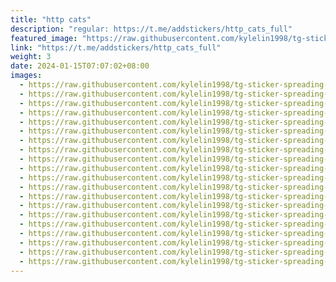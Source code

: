 ```yaml
---
title: "http cats"
description: "regular: https://t.me/addstickers/http_cats_full"
featured_image: "https://raw.githubusercontent.com/kylelin1998/tg-sticker-spreading-worldwide-images/main/img/bfe91e51-9a63-4ba0-8b09-999c4f4f12a4.jpg"
link: "https://t.me/addstickers/http_cats_full"
weight: 3
date: 2024-01-15T07:07:02+08:00
images:
  - https://raw.githubusercontent.com/kylelin1998/tg-sticker-spreading-worldwide-images/main/img/bfe91e51-9a63-4ba0-8b09-999c4f4f12a4.jpg
  - https://raw.githubusercontent.com/kylelin1998/tg-sticker-spreading-worldwide-images/main/img/d9fbc809-34ee-4a96-b310-df7a1235c4da.jpg
  - https://raw.githubusercontent.com/kylelin1998/tg-sticker-spreading-worldwide-images/main/img/60cbfe0d-b73b-40d9-afc8-58001fbee69e.jpg
  - https://raw.githubusercontent.com/kylelin1998/tg-sticker-spreading-worldwide-images/main/img/fc2e09a0-cd55-4c29-901c-2648bdc3ba38.jpg
  - https://raw.githubusercontent.com/kylelin1998/tg-sticker-spreading-worldwide-images/main/img/6cf35542-7022-46a0-a0a9-0cb65d0cc7d9.jpg
  - https://raw.githubusercontent.com/kylelin1998/tg-sticker-spreading-worldwide-images/main/img/758a4fb0-f5c5-4d22-9b2c-0d26675b2063.jpg
  - https://raw.githubusercontent.com/kylelin1998/tg-sticker-spreading-worldwide-images/main/img/536de9e0-2692-4736-9ccd-0e530863b546.jpg
  - https://raw.githubusercontent.com/kylelin1998/tg-sticker-spreading-worldwide-images/main/img/51b72934-4529-490b-8359-4f1650ead465.jpg
  - https://raw.githubusercontent.com/kylelin1998/tg-sticker-spreading-worldwide-images/main/img/a2479e33-285f-480f-95cc-bd114a8c77a4.jpg
  - https://raw.githubusercontent.com/kylelin1998/tg-sticker-spreading-worldwide-images/main/img/ffd45b55-27a6-4175-b651-3fc2d43f38be.jpg
  - https://raw.githubusercontent.com/kylelin1998/tg-sticker-spreading-worldwide-images/main/img/2237e196-3f6c-4d7d-b25d-a5ccab1904b3.jpg
  - https://raw.githubusercontent.com/kylelin1998/tg-sticker-spreading-worldwide-images/main/img/26578c5e-9388-4f63-bc26-d4eabf08e6ef.jpg
  - https://raw.githubusercontent.com/kylelin1998/tg-sticker-spreading-worldwide-images/main/img/e0463b1c-265f-4f24-98a0-b73d670b45a4.jpg
  - https://raw.githubusercontent.com/kylelin1998/tg-sticker-spreading-worldwide-images/main/img/a1bd2590-e5a0-43e1-86df-9f215db3c979.jpg
  - https://raw.githubusercontent.com/kylelin1998/tg-sticker-spreading-worldwide-images/main/img/ed75cdca-27ac-4a8c-b7ab-c83fe5a8b9ef.jpg
  - https://raw.githubusercontent.com/kylelin1998/tg-sticker-spreading-worldwide-images/main/img/10b42bef-cc53-46ea-9401-ba16e32dd648.jpg
  - https://raw.githubusercontent.com/kylelin1998/tg-sticker-spreading-worldwide-images/main/img/1ade2164-4632-4efa-84e6-85a77d668a10.jpg
  - https://raw.githubusercontent.com/kylelin1998/tg-sticker-spreading-worldwide-images/main/img/3358442c-7e49-4968-b613-ca1b2427d5ff.jpg
  - https://raw.githubusercontent.com/kylelin1998/tg-sticker-spreading-worldwide-images/main/img/7e54f0f9-bf64-4bc8-931c-a67ec10bb413.jpg
  - https://raw.githubusercontent.com/kylelin1998/tg-sticker-spreading-worldwide-images/main/img/20d54dc1-2fa5-49f6-876c-eb9e7b95fb96.jpg
---
```

